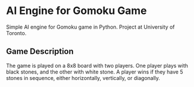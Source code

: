 # AI Engine for Gomoku Game
Simple AI engine for Gomoku game in Python. Project at University of Toronto.

## Game Description
The game is played on a 8x8 board with two players. One player plays with black stones, and the other with white stone. A player wins if they have 5 stones in sequence, either horizontally, vertically, or diagonally.
